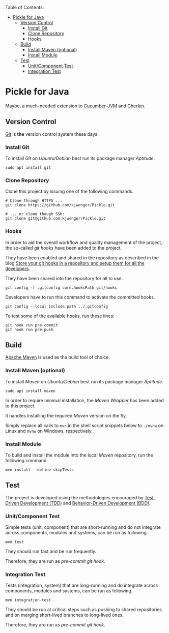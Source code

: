 Table of Contents:

<!-- TOC -->
* [Pickle for Java](#pickle-for-java)
  * [Version Control](#version-control)
    * [Install Git](#install-git)
    * [Clone Repository](#clone-repository)
    * [Hooks](#hooks)
  * [Build](#build)
    * [Install Maven (optional)](#install-maven--optional-)
    * [Install Module](#install-module)
  * [Test](#test)
    * [Unit/Component Test](#unitcomponent-test)
    * [Integration Test](#integration-test)
<!-- TOC -->

# Pickle for Java
Maybe, a much-needed extension to
[Cucumber-JVM](https://cucumber.io/docs/installation/java/) and
[Gherkin](https://cucumber.io/docs/gherkin/).

## Version Control
[Git](https://git-scm.com/) is **the** version control system these days.

### Install Git
To install *Git* on *Ubuntu/Debian* best run its package manager *Aptitude*.

```shell
sudo apt install git
```

### Clone Repository
Clone this project by issuing one of the following commands.

```shell
# Clone through HTTPS ...
git clone https://github.com/kjwenger/Pickle.git
```

```shell
# ... or clone though SSH:
git clone git@github.com:kjwenger/Pickle.git
```

### Hooks
In order to aid the overall workflow and quality management of the project,
the so-called *git hooks* have been added to the project.

They have been enabled and shared in the repository as described in the
blog [Store your git hooks in a repository and setup them for all the developers](
https://pilot34.medium.com/store-your-git-hooks-in-a-repository-2de1d319848c).

They have been shared into the repository for all to use.

```shell
git config -f .gitconfig core.hooksPath git/hooks
```

Developers have to run this command to activate the committed hooks.

```shell
git config --local include.path ../.gitconfig
```

To test some of the available hooks, run these lines:

```shell
git hook run pre-commit
git hook run pre-push
```

## Build
[Apache Maven](https://maven.apache.org/) is used as the build tool of choice. 

### Install Maven (optional)
To install *Maven* on *Ubuntu/Debian* best run its package manager *Aptitude*.

```shell
sudo apt install maven
```

In order to require minimal installation, the *Maven Wrapper* has been added to this project.

It handles installing the required *Maven* version on the fly.

Simply replace all calls to `mvn` in the shell script snippets below
to `./mvnw` on Linux and `mvnw` on Windows, respectively.

### Install Module
To build and install the module into the local *Maven* repository,
run the following command.

```shell
mvn install --define skipTests
```

## Test
The project is developed using the methodologies encouraged by
[Test-Driven Development (TDD)](
https://en.wikipedia.org/wiki/Test-driven_development) and
[Behavior-Driven Development (BDD)](
https://en.wikipedia.org/wiki/Behavior-driven_development).

### Unit/Component Test
Simple tests (unit, component) that are short-running and do not
integrate across components, modules and systems, can be run as following.

```shell
mvn test
```

They should run fast and be run frequently.

Therefore, they are run as *pre-commit git hook*.

### Integration Test
Tests (integration, system) that are long-running and do
integrate across components, modules and systems, can be run as following.

```shell
mvn integration-test
```

They should be run at critical steps such as pushing to shared repositories
and on merging short-lived branches to long-lived ones.

Therefore, they are run as *pre-commit git hook*.
